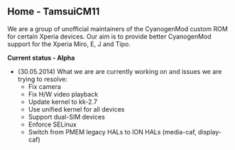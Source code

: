 ## Home - TamsuiCM11
We are a group of unofficial maintainers of the CyanogenMod custom ROM for certain Xperia devices. Our aim is to provide better CyanogenMod support for the Xperia Miro, E, J and Tipo.

**Current status - Alpha**

- (30.05.2014) What we are are currently working on and issues we are trying to resolve:
  - Fix camera
  - Fix H/W video playback
  - Update kernel to kk-2.7
  - Use unified kernel for all devices
  - Support dual-SIM devices
  - Enforce SELinux
  - Switch from PMEM legacy HALs to ION HALs (media-caf, display-caf)
